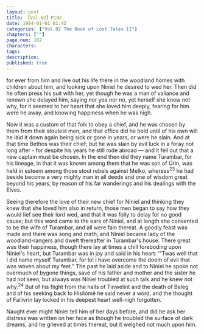```yaml
---
layout: post
title: 【Vol.02】P102.
date: 1984-01-01 01:42
categories: ["Vol.02 The Book of Lost Tales II"]
chapters: [""]
page_num: 102
characters: 
tags: 
description: 
published: true
---
```


<p style="text-indent: 0;">
for ever from him and live out his life there in the woodland homes with children about him, and looking upon Níniel he desired to wed her. Then did he often press his suit with her, yet though he was a man of valiance and renown she delayed him, saying nor yea nor no, yet herself she knew not why, for it seemed to her heart that she loved him deeply, fearing for him were he away, and knowing happiness when he was nigh.
</p>

Now it was a custom of that folk to obey a chief, and he was chosen by them from their stoutest men, and that office did he hold until of his own will he laid it down again being sick or gone in years, or were he slain. And at that time Bethos was their chief; but he was slain by evil luck in a foray not long after - for despite his years he still rode abroad — and it fell out that a new captain must be chosen. In the end then did they name Turambar, for his lineage, in that it was known among them that he was son of Úrin, was held in esteem among those stout rebels against Melko, whereas<SUP>23</SUP> he had beside become a very mighty man in all deeds and one of wisdom great beyond his years, by reason of his far wanderings and his dealings with the Elves.

Seeing therefore the love of their new chief for Níniel and thinking they knew that she loved him also in return, those men began to say how they would lief see their lord wed, and that it was folly to delay for no good cause; but this word came to the ears of Níniel, and at length she consented to be the wife of Turambar, and all were fain thereat. A goodly feast was made and there was song and mirth, and Níniel became lady of the woodland-rangers and dwelt thereafter in Turambar's house. There great was their happiness, though there lay at times a chill foreboding upon Níniel's heart, but Turambar was in joy and said in his heart: ‘“Twas well that I did name myself Turambar, for lo! I have overcome the doom of evil that was woven about my feet.” The past he laid aside and to Níniel he spoke not overmuch of bygone things, save of his father and mother and the sister he had not seen, but always was Níniel troubled at such talk and he knew not why.<SUP>24</SUP> But of his flight from the halls of Tinwelint and the death of Beleg and of his seeking back to Hisilómë he said never a word, and the thought of Failivrin lay locked in his deepest heart well-nigh forgotten.

Naught ever might Níniel tell him of her days before, and did he ask her distress was written on her face as though he troubled the surface of dark dreams, and he grieved at times thereat, but it weighed not much upon him.

